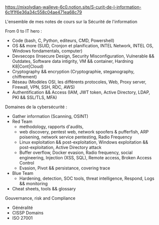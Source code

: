 https://mixolydian-walleye-6c0.notion.site/S-curit-de-l-information-6c1f1f6e36a34c558c04ae471ea68c79

L'ensemble de mes notes de cours sur la Sécurité de l'information

From 0 to IT hero :
- Code (bash, C, Python, editeurs, CMD, Powershell)
- OS && more (SUID, Cronjon et planification, INTEL Network, INTEL OS, Windows fondamentals, computer)
- Devsecops (Insecure Design, Security Misconfiguration, Vulnerable && Outdates, Software data intigrity, VM && container, Hardning K8|Cont|Cloud)
- Cryptography && encryption (Cryptographie, steganography, chiffrement)
- Réseau (Modèles OSI, les différents protocoles, Web, Proxy server, Firewall, VPN, SSH, RDC, AWS)
- Authentification && Access (IAM, JWT token, Active Directory, LDAP, PKI && SSL/TLS, MFA)

Domaines de la cybersécurité :
- Gather information (Scanning, OSINT)
- Red Team
  - methodology, rapports d'audits,
  - web discovery, pentest web, network spoofers & pufferfish, ARP poisening, network service pentesting, Radio Frequency
  - Linux exploitation && post-exploitation, Windows exploitation && post-exploitation, Active Directory attack
  - Buffer overflow, Docker evasion, Radio frequency, social engineering, Injection (XSS, SQL), Remote access, Broken Access Control
  - Evasion, Pivot && persistance, covering trace
- Blue Team
  - Hardening, detection, SOC tools, threat intelligence, Respond, Logs && monitoring
- Cheat sheets, tools && glossary

Gouvernance, risk and Compliance
- Généralité
- CISSP Domains
- ISO 27001
